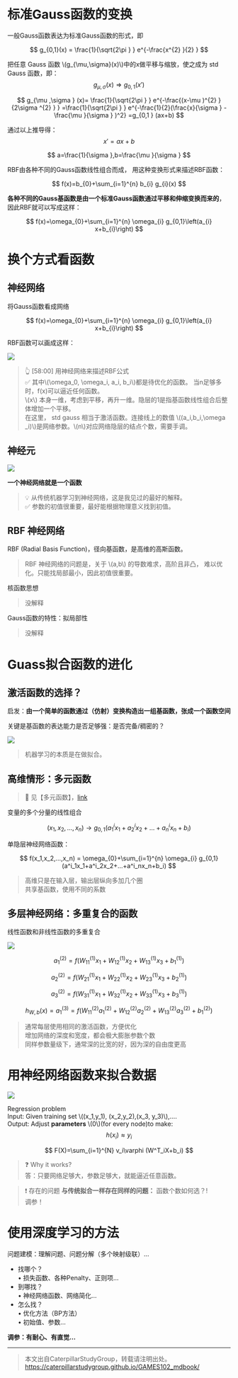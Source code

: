 # 标准Gauss函数的变换

一般Gauss函数表达为标准Gauss函数的形式，即

$$
g_{0,1}(x) = \frac{1}{\sqrt{2\pi } } e^{-\frac{x^{2} }{2} }
$$

把任意 Gauss 函数 \\(g_{\mu,\sigma}(x)\\)中的x做平移与缩放，使之成为 std Gauss 函数，即：
$$
g_{\mu,\sigma}(x) \Rightarrow g_{0,1}(x') 
$$

$$
g_{\mu ,\sigma } (x)= \frac{1}{\sqrt{2\pi } } e^{-\frac{(x-\mu )^{2} }{2\sigma ^{2} } } =\frac{1}{\sqrt{2\pi } } e^{-\frac{1}{2}(\frac{x}{\sigma } -\frac{\mu }{\sigma } )^2} =g_{0,1 } (ax+b)
$$

通过以上推导得：  
$$
x'=ax+b
$$

$$
a=\frac{1}{\sigma },b=\frac{\mu }{\sigma }   
$$

RBF由各种不同的Gauss函数线性组合而成，
用这种变换形式来描述RBF函数：

$$
f(x)=b_{0}+\sum_{i=1}^{n} b_{i} g_{i}(x)
$$

**各种不同的Gauss基函数是由一个标准Gauss函数通过平移和伸缩变换而来的**，因此RBF就可以写成这样：

$$
f(x)=\omega_{0}+\sum_{i=1}^{n} \omega_{i} g_{0,1}\left(a_{i} x+b_{i}\right)
$$


# 换个方式看函数

## 神经网络

将Gauss函数看成网络

$$
f(x)=\omega_{0}+\sum_{i=1}^{n} \omega_{i} g_{0,1}\left(a_{i} x+b_{i}\right)
$$

RBF函数可以画成这样：  

![](../assets/2-5-22.png)

> &#x1F446; [58:00] 用神经网络来描述RBF公式  
> &#x2705; 其中\\(\omega_0, \omega_i, a_i, b_i\\)都是待优化的函数。 
> 当n足够多时，f(x)可以逼近任何函数。  
> \\(x\\) 本身一维，考虑到平移，再升一维。隐层的1是指基函数线性组合后整体增加一个平移。   
> 在这里， std gauss 相当于激活函数。连接线上的数值 \\((a_i,b_i,\omega _i)\\)是网络参数。\\(n\\)对应网络隐层的结点个数，需要手调。  

## 神经元

![](../assets/15.PNG)

**一个神经网络就是一个函数**

> &#x1F4A1; 从传统机器学习到神经网络，这是我见过的最好的解释。  
> &#x2705; 参数的初值很重要，最好能根据物理意义找到初值。  

## RBF 神经网络

RBF (Radial Basis Function)，径向基函数，是高维的高斯函数。  

> RBF 神经网络的问题是，关于 \\(a,b\\) 的导数难求，高阶且非凸，
难以优化。只能找局部最小，因此初值很重要。  

核函数思想  

> 没解释

Gauss函数的特性：拟局部性  

> 没解释

# Guass拟合函数的进化

## 激活函数的选择？

启发：**由一个简单的函数通过（仿射）变换构造出一组基函数，张成一个函数空间**  

关键是基函数的表达能力是否足够强：是否完备/稠密的？   

![](../assets/2-5-5.png)  

> 机器学习的本质是在做拟合。  

## 高维情形：多元函数  

>&#x1F50E; 见【多元函数】，[link](https://caterpillarstudygroup.github.io/GAMES102_mdbook/ParametricFitting/Multi.html)  

变量的多个分量的线性组合  

$$
(x_1,x_2,...,x_n)\longrightarrow g_{0,1}(a^i_1x_1+a^i_2x_2+...+a^i_nx_n+b_i)
$$

单隐层神经网络函数： 

$$
f(x_1,x_2,...,x_n) = \omega_{0}+\sum_{i=1}^{n} \omega_{i} g_{0,1}(a^i_1x_1+a^i_2x_2+...+a^i_nx_n+b_i)
$$

> 高维只是在输入层，输出层纵向多加几个圈     
共享基函数，使用不同的系数      

## 多层神经网络：多重复合的函数  

线性函数和非线性函数的多重复合    

![](../assets/2-5-8.png)  

$$
a_1^{(2)}=f(W_{11}^{(1)} x_1+W_{12}^{(1)}x_2+W_{13}^{(1)} x_3+b_1^{(1)})
$$

$$
a_2^{(2)}=f(W_{21}^{(1)} x_1+W_{22}^{(1)} x_2+W_{23}^{(1)} x_{3}+b_{2}^{(1)})
$$

$$
a_{3}^{(2)}=f(W_{31}^{(1)} x_{1}+W_{32}^{(1)} x_{2}+W_{33}^{(1)} x_{3}+b_{3}^{(1)}) 
$$

$$
h_{W, b}(x) =a_{1}^{(3)}=f(W_{11}^{(2)} a_{1}^{(2)}+W_{12}^{(2)} a_{2}^{(2)}+W_{13}^{(2)} a_{3}^{(2)}+b_{1}^{(2)})
$$

> 通常每层使用相同的激活函数，方便优化    
增加网络的深度和宽度，都会极大膨胀参数个数    
同样参数量级下，通常深的比宽的好，因为深的自由度更高   

# 用神经网络函数来拟合数据

![](../assets/2-5-9.png)   

Regression problem  
Input: Given training set \\((x_1,y_1), (x_2,y_2),(x_3, y_3)\\),….   
Output: Adjust **parameters** \\(0\\)(for every node)to make:
$$
h(x_i)\approx y_i
$$

$$
F(X)=\sum_{i=1}^{N} v_i\varphi (W^T_iX+b_i)
$$

> &#x2753; Why it works?  
答：只要网络足够大，参数足够大，就能逼近任意函数。  

> &#x2757; 存在的问题
**与传统拟合一样存在同样的问题：** 函数个数如何选？!   
调参！


# 使用深度学习的方法

问题建模：理解问题、问题分解（多个映射级联）…   
* 找哪个？   
• 损失函数、各种Penalty、正则项…  
* 到哪找？  
• 神经网络函数、网络简化…  
* 怎么找？  
• 优化方法（BP方法）  
• 初始值、参数…  

**调参：有耐心、有直觉…**

---  

> 本文出自CaterpillarStudyGroup，转载请注明出处。
https://caterpillarstudygroup.github.io/GAMES102_mdbook/


